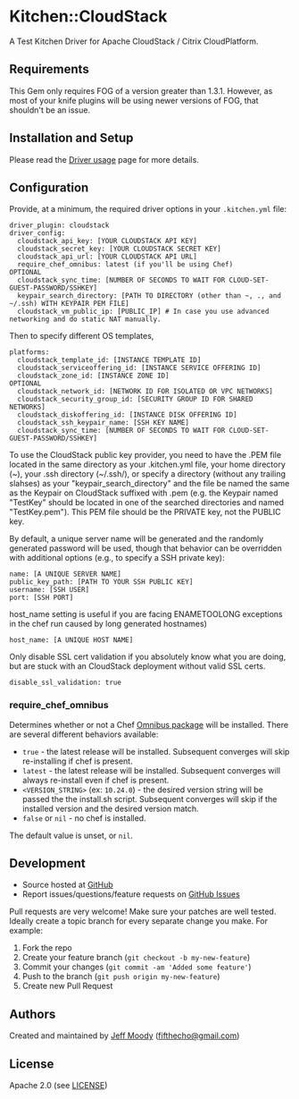 # <a name="title"></a> Kitchen::CloudStack

A Test Kitchen Driver for Apache CloudStack / Citrix CloudPlatform.

## <a name="requirements"></a> Requirements

This Gem only requires FOG of a version greater than 1.3.1. However, as most of your knife plugins will be using newer
versions of FOG, that shouldn't be an issue.

## <a name="installation"></a> Installation and Setup

Please read the [Driver usage][driver_usage] page for more details.

## <a name="config"></a> Configuration

Provide, at a minimum, the required driver options in your `.kitchen.yml` file:

    driver_plugin: cloudstack
    driver_config:
      cloudstack_api_key: [YOUR CLOUDSTACK API KEY]
      cloudstack_secret_key: [YOUR CLOUDSTACK SECRET KEY]
      cloudstack_api_url: [YOUR CLOUDSTACK API URL]
      require_chef_omnibus: latest (if you'll be using Chef)
    OPTIONAL
      cloudstack_sync_time: [NUMBER OF SECONDS TO WAIT FOR CLOUD-SET-GUEST-PASSWORD/SSHKEY]
      keypair_search_directory: [PATH TO DIRECTORY (other than ~, ., and ~/.ssh) WITH KEYPAIR PEM FILE]
      cloudstack_vm_public_ip: [PUBLIC_IP] # In case you use advanced networking and do static NAT manually.

Then to specify different OS templates,

    platforms:
      cloudstack_template_id: [INSTANCE TEMPLATE ID]
      cloudstack_serviceoffering_id: [INSTANCE SERVICE OFFERING ID]
      cloudstack_zone_id: [INSTANCE ZONE ID]
    OPTIONAL
      cloudstack_network_id: [NETWORK ID FOR ISOLATED OR VPC NETWORKS]
      cloudstack_security_group_id: [SECURITY GROUP ID FOR SHARED NETWORKS]
      cloudstack_diskoffering_id: [INSTANCE DISK OFFERING ID]
      cloudstack_ssh_keypair_name: [SSH KEY NAME]
      cloudstack_sync_time: [NUMBER OF SECONDS TO WAIT FOR CLOUD-SET-GUEST-PASSWORD/SSHKEY]
To use the CloudStack public key provider, you need to have the .PEM file located in the same directory as
your .kitchen.yml file, your home directory (~), your .ssh directory (~/.ssh/), or specify a directory (without any
trailing slahses) as your "keypair_search_directory" and the file be named the same as the Keypair on CloudStack
suffixed with .pem (e.g. the Keypair named "TestKey" should be located in one of the searched directories and named
"TestKey.pem"). 
This PEM file should be the PRIVATE key, not the PUBLIC key.

By default, a unique server name will be generated and the randomly generated password will be used, though that
behavior can be overridden with additional options (e.g., to specify a SSH private key):

    name: [A UNIQUE SERVER NAME]
    public_key_path: [PATH TO YOUR SSH PUBLIC KEY]
    username: [SSH USER]
    port: [SSH PORT]

host_name setting is  useful if you are facing ENAMETOOLONG exceptions in the 
chef run caused by long generated hostnames)

    host_name: [A UNIQUE HOST NAME]

Only disable SSL cert validation if you absolutely know what you are doing,
but are stuck with an CloudStack deployment without valid SSL certs.

    disable_ssl_validation: true

### <a name="config-require-chef-omnibus"></a> require\_chef\_omnibus

Determines whether or not a Chef [Omnibus package][chef_omnibus_dl] will be
installed. There are several different behaviors available:

* `true` - the latest release will be installed. Subsequent converges
  will skip re-installing if chef is present.
* `latest` - the latest release will be installed. Subsequent converges
  will always re-install even if chef is present.
* `<VERSION_STRING>` (ex: `10.24.0`) - the desired version string will
  be passed the the install.sh script. Subsequent converges will skip if
  the installed version and the desired version match.
* `false` or `nil` - no chef is installed.

The default value is unset, or `nil`.

## <a name="development"></a> Development

* Source hosted at [GitHub][repo]
* Report issues/questions/feature requests on [GitHub Issues][issues]

Pull requests are very welcome! Make sure your patches are well tested.
Ideally create a topic branch for every separate change you make. For
example:

1. Fork the repo
2. Create your feature branch (`git checkout -b my-new-feature`)
3. Commit your changes (`git commit -am 'Added some feature'`)
4. Push to the branch (`git push origin my-new-feature`)
5. Create new Pull Request

## <a name="authors"></a> Authors

Created and maintained by [Jeff Moody][author] (<fifthecho@gmail.com>)

## <a name="license"></a> License

Apache 2.0 (see [LICENSE][license])


[author]:           https://github.com/fifthecho
[issues]:           https://github.com/test-kitchen/kitchen-cloudstack/issues
[license]:          https://github.com/test-kitchen/kitchen-cloudstack/blob/master/LICENSE
[repo]:             https://github.com/test-kitchen/kitchen-cloudstack
[driver_usage]:     http://docs.kitchen-ci.org/drivers/usage
[chef_omnibus_dl]:  http://getchef.com/chef/install/
